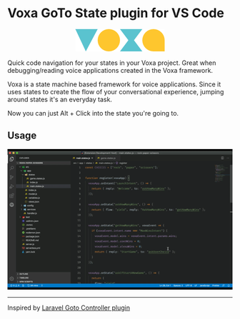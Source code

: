 # Voxa GoTo State plugin for VS Code

<p align="center">
  <img src="images/voxa-logo-full-color.png">
</p>

Quick code navigation for your states in your Voxa project. Great when debugging/reading voice applications created in the Voxa framework.

Voxa is a state machine based framework for voice applications. Since it uses states to create the flow of your conversational experience, jumping around states it's an everyday task.

Now you can just Alt + Click into the state you're going to.

## Usage

![Usage](images/usage.gif)

_____

Inspired by [Laravel Goto Controller plugin](https://marketplace.visualstudio.com/items?itemName=ctf0.laravel-goto-controller)
